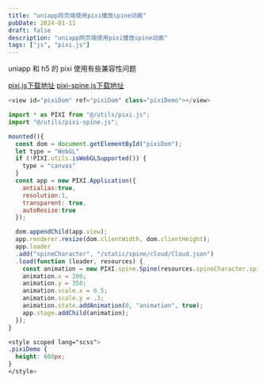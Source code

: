 ```yaml
---
title: "uniapp网页端使用pixi播放spine动画"
pubDate: 2024-01-11
draft: false
description: "uniapp网页端使用pixi播放spine动画"
tags: ["js", "pixi.js"]
---
```


uniapp 和 h5 的 pixi 使用有些兼容性问题

[pixi.js下载地址](https://cdn.jump.icu/blog/pixi.js)
[pixi-spine.js下载地址](https://cdn.jump.icu/blog/pixi-spine.js)

```js
<view id="pixiDom" ref="pixiDom" class="pixiDemo"></view>
```

```js
import * as PIXI from "@/utils/pixi.js";
import "@/utils/pixi-spine.js";

mounted(){
  const dom = document.getElementById("pixiDom");
  let type = "WebGL"
  if (!PIXI.utils.isWebGLSupported()) {
    type = "canvas"
  }
  const app = new PIXI.Application({
    antialias:true,
    resolution:1,
    transparent: true,
    autoResize:true
  });

  dom.appendChild(app.view);
  app.renderer.resize(dom.clientWidth, dom.clientHeight);
  app.loader
  .add("spineCharacter", "/static/spine/cloud/Cloud.json")
  .load(function (loader, resources) {
    const animation = new PIXI.spine.Spine(resources.spineCharacter.spineData);
    animation.x = 200;
    animation.y = 350;
    animation.scale.x = 0.5;
    animation.scale.y = .3;
    animation.state.addAnimation(0, "animation", true);
    app.stage.addChild(animation);
  });
}
```

```css
<style scoped lang="scss">
.pixiDemo {
  height: 600px;
}
</style>
```
